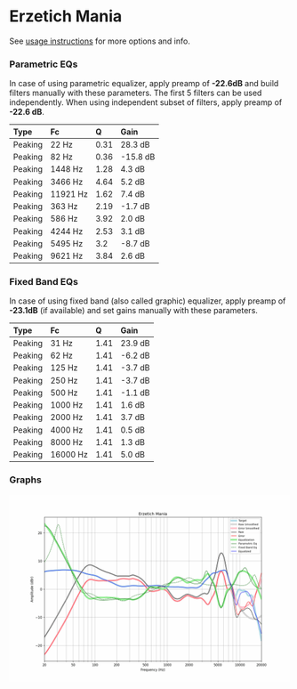 # Erzetich Mania
See [usage instructions](https://github.com/jaakkopasanen/AutoEq#usage) for more options and info.

### Parametric EQs
In case of using parametric equalizer, apply preamp of **-22.6dB** and build filters manually
with these parameters. The first 5 filters can be used independently.
When using independent subset of filters, apply preamp of **-22.6 dB**.

| Type    | Fc       |    Q | Gain     |
|:--------|:---------|:-----|:---------|
| Peaking | 22 Hz    | 0.31 | 28.3 dB  |
| Peaking | 82 Hz    | 0.36 | -15.8 dB |
| Peaking | 1448 Hz  | 1.28 | 4.3 dB   |
| Peaking | 3466 Hz  | 4.64 | 5.2 dB   |
| Peaking | 11921 Hz | 1.62 | 7.4 dB   |
| Peaking | 363 Hz   | 2.19 | -1.7 dB  |
| Peaking | 586 Hz   | 3.92 | 2.0 dB   |
| Peaking | 4244 Hz  | 2.53 | 3.1 dB   |
| Peaking | 5495 Hz  | 3.2  | -8.7 dB  |
| Peaking | 9621 Hz  | 3.84 | 2.6 dB   |

### Fixed Band EQs
In case of using fixed band (also called graphic) equalizer, apply preamp of **-23.1dB**
(if available) and set gains manually with these parameters.

| Type    | Fc       |    Q | Gain    |
|:--------|:---------|:-----|:--------|
| Peaking | 31 Hz    | 1.41 | 23.9 dB |
| Peaking | 62 Hz    | 1.41 | -6.2 dB |
| Peaking | 125 Hz   | 1.41 | -3.7 dB |
| Peaking | 250 Hz   | 1.41 | -3.7 dB |
| Peaking | 500 Hz   | 1.41 | -1.1 dB |
| Peaking | 1000 Hz  | 1.41 | 1.6 dB  |
| Peaking | 2000 Hz  | 1.41 | 3.7 dB  |
| Peaking | 4000 Hz  | 1.41 | 0.5 dB  |
| Peaking | 8000 Hz  | 1.41 | 1.3 dB  |
| Peaking | 16000 Hz | 1.41 | 5.0 dB  |

### Graphs
![](./Erzetich%20Mania.png)